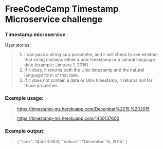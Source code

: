 # FreeCodeCamp Timestamp Microservice challenge

### Timestamp microservice
User stories:
> 1) I can pass a string as a parameter, and it will check to see whether that string contains either a unix timestamp or a natural language date (example: January 1, 2016)
> 2) If it does, it returns both the Unix timestamp and the natural language form of that date.
> 3) If it does not contain a date or Unix timestamp, it returns null for those properties.

### Example usage:
> https://timestamp-ms.herokuapp.com/December%2015,%202015

> https://timestamp-ms.herokuapp.com/1450137600
### Example output:
> { "unix": 1450137600, "natural": "December 15, 2015" }

